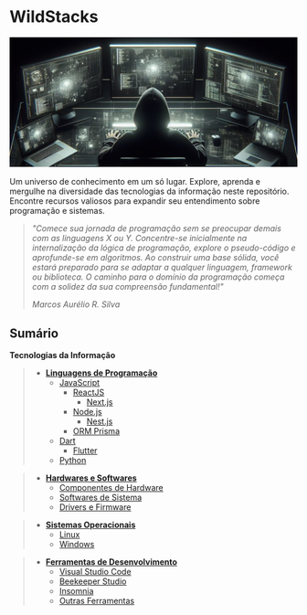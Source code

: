 # WildStacks

![Autor: Marcos Aurélio](./images/hacker.jpeg)

Um universo de conhecimento em um só lugar. Explore, aprenda e mergulhe na diversidade das tecnologias da informação neste repositório. Encontre recursos valiosos para expandir seu entendimento sobre programação e sistemas.

> *"Comece sua jornada de programação sem se preocupar demais com as linguagens X ou Y. Concentre-se inicialmente na internalização da lógica de programação, explore o pseudo-código e aprofunde-se em algoritmos. Ao construir uma base sólida, você estará preparado para se adaptar a qualquer linguagem, framework ou biblioteca. O caminho para o domínio da programação começa com a solidez da sua compreensão fundamental!"*
>
> *Marcos Aurélio R. Silva*

## Sumário

**Tecnologias da Informação**
> - **[Linguagens de Programação](./Linguagens_de_Programacao/README.md)**
>   - [JavaScript](#)
>     - [ReactJS](#)
>       - [Next.js](#)
>     - [Node.js](#)
>       - [Nest.js](#)
>     - [ORM Prisma](#)
>   - [Dart](#)
>     - [Flutter](#)
>   - [Python](#)

> - **[Hardwares e Softwares](./Hardwares_e_Softwares/README.md)**
>   - [Componentes de Hardware](#)
>   - [Softwares de Sistema](#)
>   - [Drivers e Firmware](#)

> - **[Sistemas Operacionais](./Sistemas_Operacionais/README.md)**
>   - [Linux](#)
>   - [Windows](#)

> - **[Ferramentas de Desenvolvimento](#)**
>   - [Visual Studio Code](#)
>   - [Beekeeper Studio](#)
>   - [Insomnia](#)
>   - [Outras Ferramentas](#)

